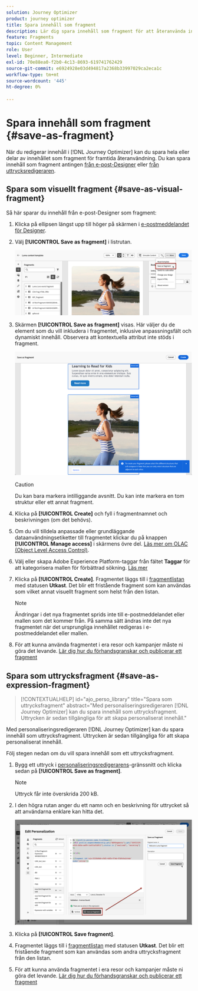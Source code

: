 ```yaml
---
solution: Journey Optimizer
product: journey optimizer
title: Spara innehåll som fragment
description: Lär dig spara innehåll som fragment för att återanvända innehåll i Journey Optimizer kampanjer och resor
feature: Fragments
topic: Content Management
role: User
level: Beginner, Intermediate
exl-id: 70e88ea0-f2b0-4c13-8693-619741762429
source-git-commit: e6924928e03d494817a2368b33997029ca2eca1c
workflow-type: tm+mt
source-wordcount: '445'
ht-degree: 0%

---
```


# Spara innehåll som fragment {#save-as-fragment}

När du redigerar innehåll i [!DNL Journey Optimizer] kan du spara hela eller delar av innehållet som fragment för framtida återanvändning. Du kan spara innehåll som fragment antingen [ från e-post-Designer](#save-as-visual-fragment) eller [ från uttrycksredigeraren](#save-as-expression-fragment).

## Spara som visuellt fragment {#save-as-visual-fragment}

Så här sparar du innehåll från e-post-Designer som fragment:

1. Klicka på ellipsen längst upp till höger på skärmen i [e-postmeddelandet för Designer](../email/get-started-email-design.md).

1. Välj **[!UICONTROL Save as fragment]** i listrutan.

   ![](assets/fragment-save-as.png)

1. Skärmen **[!UICONTROL Save as fragment]** visas. Här väljer du de element som du vill inkludera i fragmentet, inklusive anpassningsfält och dynamiskt innehåll. Observera att kontextuella attribut inte stöds i fragment.

   ![](assets/fragment-save-as-screen.png)

   >[!CAUTION]
   >
   >Du kan bara markera intilliggande avsnitt. Du kan inte markera en tom struktur eller ett annat fragment.

1. Klicka på **[!UICONTROL Create]** och fyll i fragmentnamnet och beskrivningen (om det behövs).

1. Om du vill tilldela anpassade eller grundläggande dataanvändningsetiketter till fragmentet klickar du på knappen **[!UICONTROL Manage access]** i skärmens övre del. [Läs mer om OLAC (Object Level Access Control)](../administration/object-based-access.md).

1. Välj eller skapa Adobe Experience Platform-taggar från fältet **Taggar** för att kategorisera mallen för förbättrad sökning. [Läs mer](../start/search-filter-categorize.md#tags)

1. Klicka på **[!UICONTROL Create]**. Fragmentet läggs till i [fragmentlistan](#access-manage-fragments) med statusen **Utkast**. Det blir ett fristående fragment som kan användas som vilket annat visuellt fragment som helst från den listan.

   >[!NOTE]
   >
   >Ändringar i det nya fragmentet sprids inte till e-postmeddelandet eller mallen som det kommer från. På samma sätt ändras inte det nya fragmentet när det ursprungliga innehållet redigeras i e-postmeddelandet eller mallen.

1. För att kunna använda fragmentet i era resor och kampanjer måste ni göra det levande. [Lär dig hur du förhandsgranskar och publicerar ett fragment](../content-management/create-fragments.md#publish)

## Spara som uttrycksfragment {#save-as-expression-fragment}

>[!CONTEXTUALHELP]
>id="ajo_perso_library"
>title="Spara som uttrycksfragment"
>abstract="Med personaliseringsredigeraren [!DNL Journey Optimizer] kan du spara innehåll som uttrycksfragment. Uttrycken är sedan tillgängliga för att skapa personaliserat innehåll."

Med personaliseringsredigeraren [!DNL Journey Optimizer] kan du spara innehåll som uttrycksfragment. Uttrycken är sedan tillgängliga för att skapa personaliserat innehåll.

Följ stegen nedan om du vill spara innehåll som ett uttrycksfragment.

1. Bygg ett uttryck i [personaliseringsredigerarens](../personalization/personalization-build-expressions.md)-gränssnitt och klicka sedan på **[!UICONTROL Save as fragment]**.

   >[!NOTE]
   >
   >Uttryck får inte överskrida 200 kB.

1. I den högra rutan anger du ett namn och en beskrivning för uttrycket så att användarna enklare kan hitta det.

   ![](assets/expression-fragment-save-as.png)

1. Klicka på **[!UICONTROL Save fragment]**.

   <!--An expression fragment cannot be nested inside another fragment.-->

1. Fragmentet läggs till i [fragmentlistan](#access-manage-fragments) med statusen **Utkast**. Det blir ett fristående fragment som kan användas som andra uttrycksfragment från den listan.

1. För att kunna använda fragmentet i era resor och kampanjer måste ni göra det levande. [Lär dig hur du förhandsgranskar och publicerar ett fragment](../content-management/create-fragments.md#publish)
